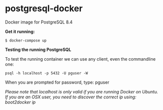 # postgresql-docker

Docker image for PostgreSQL 8.4

**Get it running:**

``$ docker-compose up``

**Testing the running PostgreSQL**

To test the running container we can use any client, even the commandline one:


``psql -h localhost -p 5432 -U pguser -W``

When you are prompted for password, type: pguser

_Please note that localhost is only valid if you are running Docker on Ubuntu. If you are an OSX user, you need to discover the correct ip using: boot2docker ip_